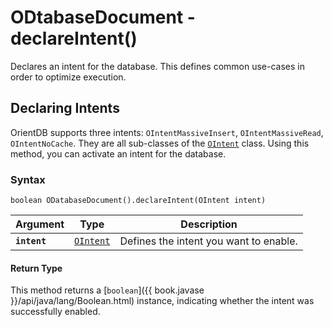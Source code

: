 
# ODtabaseDocument - declareIntent()

Declares an intent for the database.  This defines common use-cases in order to optimize execution.

## Declaring Intents

OrientDB supports three intents: `OIntentMassiveInsert`, `OIntentMassiveRead`, `OIntentNoCache`.  They are all sub-classes of the [`OIntent`](../OIntent.md) class.  Using this method, you can activate an intent for the database.

### Syntax

```
boolean ODatabaseDocument().declareIntent(OIntent intent)
```

| Argument | Type | Description|
|---|---|---|
| **`intent`** | [`OIntent`](../OIntent.md) | Defines the intent you want to enable. |

#### Return Type

This method returns a [`boolean`]({{ book.javase }}/api/java/lang/Boolean.html) instance, indicating whether the intent was successfully enabled.


